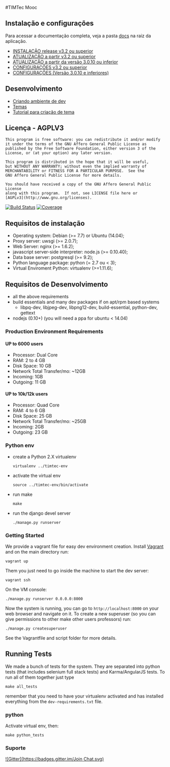 #TIMTec Mooc

## Instalação e configurações
Para acessar a documentação completa, veja a pasta [docs](docs) na raiz da aplicação. 

* [INSTALAÇÃO release v3.2 ou superior](docs/instalacao_e_configuracao/Instalação.md)
* [ATUALIZAÇÃO a partir v3.2 ou superior](docs/instalacao_e_configuracao/Atualização.md)
* [ATUALIZAÇÃO a partir da versão 3.0.10 ou inferior](docs/instalacao_e_configuracao/Atualizando-a-partir-da-versão-3.0.10-ou-inferior.md)
* [CONFIGURAÇÕES v3.2 ou superior](docs/instalacao_e_configuracao/Configurações.md)
* [CONFIGURAÇÕES (Versão 3.0.10 e inferiores)](docs/instalacao_e_configuracao/Configurações-(Versão-3.0.10-e-inferiores).md)


## Desenvolvimento
* [Criando ambiente de dev](docs/instalacao_e_configuracao/Criando-Ambiente-de-Desenvolvimento.md)
* [Temas](docs/instalacao_e_configuracao/Temas.md)
* [Tutorial para criação de tema](docs/instalacao_e_configuracao/Tutorial-para-criação-de-tema.md)


## Licença - AGPLV3 

    This program is free software: you can redistribute it and/or modify
    it under the terms of the GNU Affero General Public License as
    published by the Free Software Foundation, either version 3 of the
    License, or (at your option) any later version.

    This program is distributed in the hope that it will be useful,
    but WITHOUT ANY WARRANTY; without even the implied warranty of
    MERCHANTABILITY or FITNESS FOR A PARTICULAR PURPOSE.  See the
    GNU Affero General Public License for more details.

    You should have received a copy of the GNU Affero General Public License
    along with this program.  If not, see LICENSE file here or 
    [AGPLv3](http://www.gnu.org/licenses).

[![Build Status](https://drone.io/github.com/hacklabr/timtec/status.png)](https://drone.io/github.com/hacklabr/timtec/latest)
[![Coverage](https://coveralls.io/repos/hacklabr/timtec/badge.png)](https://coveralls.io/r/hacklabr/timtec)

## Requisitos de instalação

* Operating system: Debian (>= 7.7) or Ubuntu (14.04);
* Proxy server: uwsgi (>= 2.0.7);
* Web Server: nginx (>= 1.6.2);
* javascript server-side interpreter: node.js (>= 0.10.40);
* Data base server: postgresql (>= 9.2);
* Python language package: python (= 2.7 ou < 3);
* Virtual Enviroment Python: virtualenv (>=1.11.6);

## Requisitos de Desenvolvimento
* all the above requirements
* build essentials and many dev packages if on apt/rpm based systems
    * libpq-dev, libjpeg-dev, libpng12-dev, build-essential, python-dev, gettext
* nodejs (0.10+) (you will need a ppa for ubuntu < 14.04)

### Production Environment Requirements
#### UP to 6000 users
* Processor: Dual Core
* RAM: 2 to 4 GB
* Disk Space: 10 GB
* Network Total Transfer/mo: ~12GB
* Incoming: 1GB
* Outgoing: 11 GB

#### UP to 10k/12k users
* Processor: Quad Core
* RAM: 4 to 6 GB
* Disk Space: 25 GB
* Network Total Transfer/mo: ~25GB
* Incoming: 2GB
* Outgoing: 23 GB

### Python env
* create a Python 2.X virtualenv

    `virtualenv ../timtec-env`

* activate the virtual env

    `source ../timtec-env/bin/activate`

* run make

    `make`

* run the django devel server

    `./manage.py runserver`

### Getting Started

We provide a vagrant file for easy dev environment creation. Install
[Vagrant](http://www.vagrantup.com/) and on the main directory run:

    vagrant up

Them you just need to go inside the machine to start the dev server:

    vagrant ssh

On the VM console:

    ./manage.py runserver 0.0.0.0:8000

Now the system is running, you can go to `http://localhost:8000` on your web
browser and navigate on it.
To create a new superuser (so you can give permissions to other make other users professors) run:

    ./manage.py createsuperuser

See the Vagrantfile and script folder for more details.

## Running Tests

We made a bunch of tests for the system. They are separated into python tests
(that includes selenium full stack tests) and Karma/AngularJS tests. To run all
of them together just type

    make all_tests

remember that you need to have your virtualenv activated and has installed
everything from the `dev-requirements.txt` file.

### python

Activate virtual env, then:

    make python_tests

    
    
### Suporte
[![Gitter](https://badges.gitter.im/Join Chat.svg)](https://gitter.im/hacklabr/timtec?utm_source=badge&utm_medium=badge&utm_campaign=pr-badge)

